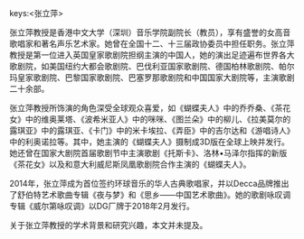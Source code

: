 keys:<张立萍>


张立萍教授是香港中文大学（深圳）音乐学院副院长（教员），享有盛誉的女高音歌唱家和著名声乐艺术家。她曾在全国十二、十三届政协委员中担任职务。张立萍教授是第一位进入英国皇家歌剧院担纲主演的中国人，她的演出足迹遍布世界各大歌剧院，如美国纽约大都会歌剧院、巴伐利亚国家歌剧院、德国柏林歌剧院、帕尔玛皇家歌剧院、巴黎国家歌剧院、巴塞罗那歌剧院和中国国家大剧院等，主演歌剧二十余部。

张立萍教授所饰演的角色深受全球观众喜爱，如《蝴蝶夫人》中的乔乔桑、《茶花女》中的维奥莱塔、《波希米亚人》中的咪咪、《图兰朵》中的柳儿、《拉美莫尔的露琪亚》中的露琪亚、《卡门》中的米卡埃拉、《弄臣》中的吉尔达和《游唱诗人》中的利奥诺拉等。其中，她主演的《蝴蝶夫人》摄制成3D版在全球上映并发行。她还曾在国家大剧院首届歌剧节中主演歌剧《托斯卡》、洛林•马泽尔指挥的新版《茶花女》以及和意大利威尼斯凤凰歌剧院合作主演的《蝴蝶夫人》。

2014年，张立萍成为首位签约环球音乐的华人古典歌唱家，并以Decca品牌推出了舒伯特艺术歌曲专辑《夜与梦》和《思乡——中国艺术歌曲》。她的歌剧咏叹调专辑《威尔第咏叹调》以DG厂牌于2018年2月发行。

关于张立萍教授的学术背景和研究兴趣，本文并未提及。